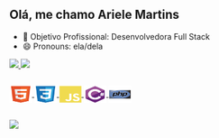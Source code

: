 ## Olá, me chamo Ariele Martins

- 🌱 Objetivo Profissional: Desenvolvedora Full Stack
- 😄 Pronouns: ela/dela

<div>
  <a href="https://github.com/ArieleMartins">
  <img height="160em" src="https://github-readme-status.vercel.app/api?username=ArieleMartins&show_icons=true&theme=omni&include_all_commits=true&count_private=true"/>
  <img height="160em" src="https://github-readme-status.vercel.app/api/top-langs/?username=ArieleMartins&layout=compact&langs_counts=16&theme=omni"/>
</div>

##

<div>
<img align="center" alt="ari-html5" height='30' width='40' src="https://raw.githubusercontent.com/devicons/devicon/master/icons/html5/html5-original.svg">
  <img align="center" alt="ari-css3" height='30' width='40' src="https://raw.githubusercontent.com/devicons/devicon/master/icons/css3/css3-original.svg">
  <img align="center" alt="ari-js" height='30' width='40' src="https://raw.githubusercontent.com/devicons/devicon/master/icons/javascript/javascript-plain.svg">
  <img align="center" alt="ari-csharp" height='30' width='40' src="https://raw.githubusercontent.com/devicons/devicon/master/icons/csharp/csharp-original.svg">
  <img align="center" alt="ari-php" height='30' width='40' src="https://raw.githubusercontent.com/devicons/devicon/master/icons/php/php-original.svg">
</div>

##

<div>
<a href="https://www.linkedin.com/in/ariele-martins-b427541bb/" target="_blank"><img src="https://img.shields.io/badge/LinkedIn-0077B5?style=for-the-badge&logo=linkedin&logoColor=white" target="_blank"></a>
</div>

